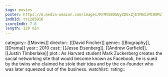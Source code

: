 ```yaml
---
tags: movies
poster: https://m.media-amazon.com/images/M/MV5BOGUyZDUxZjEtMmIzMC00MzlmLTg4MGItZWJmMzBhZjE0Mjc1XkEyXkFqcGdeQXVyMTMxODk2OTU@._V1_SX300.jpg
imdbId: tt1285016
scoreImdb: 7.8
length: 120 min
---
```


category:: [[Movies]]
director:: [[David Fincher]]
genre:: [[Biography]], [[Drama]]
year:: 2010
cast:: [[Jesse Eisenberg]], [[Andrew Garfield]], [[Justin Timberlake]]
plot:: As Harvard student Mark Zuckerberg creates the social networking site that would become known as Facebook, he is sued by the twins who claimed he stole their idea and by the co-founder who was later squeezed out of the business.
watchlist::
rating::
